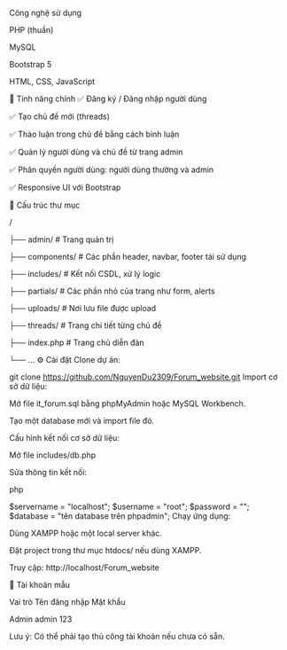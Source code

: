 Công nghệ sử dụng

PHP (thuần)

MySQL

Bootstrap 5

HTML, CSS, JavaScript

📌 Tính năng chính
✅ Đăng ký / Đăng nhập người dùng

✅ Tạo chủ đề mới (threads)

✅ Thảo luận trong chủ đề bằng cách bình luận

✅ Quản lý người dùng và chủ đề từ trang admin

✅ Phân quyền người dùng: người dùng thường và admin

✅ Responsive UI với Bootstrap

📂 Cấu trúc thư mục

/

├── admin/               # Trang quản trị

├── components/          # Các phần header, navbar, footer tái sử dụng

├── includes/            # Kết nối CSDL, xử lý logic

├── partials/            # Các phần nhỏ của trang như form, alerts

├── uploads/             # Nơi lưu file được upload

├── threads/             # Trang chi tiết từng chủ đề

├── index.php            # Trang chủ diễn đàn

└── ...
⚙️ Cài đặt
Clone dự án:

git clone https://github.com/NguyenDu2309/Forum_website.git
Import cơ sở dữ liệu:

Mở file it_forum.sql bằng phpMyAdmin hoặc MySQL Workbench.

Tạo một database mới và import file đó.

Cấu hình kết nối cơ sở dữ liệu:

Mở file includes/db.php

Sửa thông tin kết nối:

php

$servername = "localhost";
$username = "root";
$password = "";
$database = "tên database trên phpadmin";
Chạy ứng dụng:

Dùng XAMPP hoặc một local server khác.

Đặt project trong thư mục htdocs/ nếu dùng XAMPP.

Truy cập: http://localhost/Forum_website

👤 Tài khoản mẫu

Vai trò	Tên đăng nhập	Mật khẩu

Admin	admin	123

Lưu ý: Có thể phải tạo thủ công tài khoản nếu chưa có sẵn.

